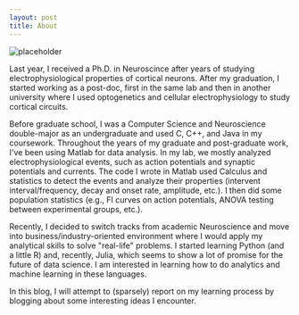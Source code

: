 ```yaml
---
layout: post
title: About
---
```


![placeholder](http://imgs.xkcd.com/comics/computer_problems.png)

Last year, I received a Ph.D. in Neuroscince after years of studying electrophysiological properties of cortical neurons. After my graduation, I started working as a post-doc, first in the same lab and then in another university where I used optogenetics and cellular electrophysiology to study cortical circuits.

Before graduate school, I was a Computer Science and Neuroscience double-major as an undergraduate and used C, C++, and Java in my coursework. Throughout the years of my graduate and post-graduate work, I've been using Matlab for data analysis. In my lab, we mostly analyzed electrophysiological events, such as action potentials and synaptic potentials and currents. The code I wrote in Matlab used Calculus and statistics to detect the events and analyze their properties (intervent interval/frequency, decay and onset rate, amplitude, etc.). I then did some population statistics (e.g., FI curves on action potentials, ANOVA testing between experimental groups, etc.).

Recently, I decided to switch tracks from academic Neuroscience and move into business/industry-oriented environment where I would apply my analytical skills to solve "real-life" problems. I started learning Python (and a little R) and, recently, Julia, which seems to show a lot of promise for the future of data science. I am interested in learning how to do analytics and machine learning in these languages.

In this blog, I will attempt to (sparsely) report on my learning process by blogging about some interesting ideas I encounter.